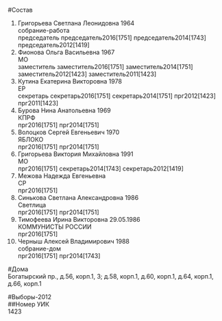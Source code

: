 #Состав  
1. Григорьева Светлана Леонидовна 1964  
    собрание-работа  
    председатель председатель2016[1751] председатель2014[1743] председатель2012[1419]  
2. Фионова Ольга Васильевна 1967  
    МО  
    заместитель заместитель2016[1751] заместитель2014[1751] заместитель2012[1423] заместитель2011[1423]  
3. Кутина Екатерина Викторовна 1978  
    ЕР  
    секретарь секретарь2016[1751] секретарь2014[1751] прг2012[1423] прг2011[1423]  
4. Бурова Нина Анатольевна 1969  
    КПРФ  
    прг2016[1751] прг2014[1751]  
5. Волоцков Сергей Евгеньевич 1970  
    ЯБЛОКО  
    прг2016[1751] прг2014[1751]  
6. Григорьева Виктория Михайловна 1991  
    МО  
    прг2016[1751] секретарь2014[1743] секретарь2012[1419]  
7. Межова Надежда Евгеньевна  
    СР  
    прг2016[1751]  
8. Синькова Светлана Александровна 1986  
    Светлица  
    прг2016[1751] прг2014[1751]  
9. Тимофеева Ирина Викторовна 29.05.1986  
    КОММУНИСТЫ РОССИИ  
    прг2016[1751]  
10. Черныш Алексей Владимирович 1988  
    собрание-дом  
    прг2016[1751] прг2014[1743]  
  
#Дома  
Богатырский пр., д.56, корп.1, 3; д.58, корп.1, д.60, корп.1, д.64, корп.1, д.66, корп.1  
  
#Выборы-2012  
##Номер УИК  
1423  
